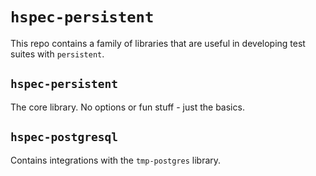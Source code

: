 # `hspec-persistent`

This repo contains a family of libraries that are useful in developing test suites with `persistent`.

## `hspec-persistent`

The core library.
No options or fun stuff - just the basics.

## `hspec-postgresql`

Contains integrations with the `tmp-postgres` library.
